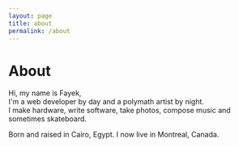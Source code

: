 ```yaml
---
layout: page
title: about
permalink: /about
---
```

# About

Hi, my name is Fayek, <br/>
I'm a web developer by day and a polymath artist by night. <br/>
I make hardware, write software, take photos, compose music and sometimes skateboard.

Born and raised in Cairo, Egypt. I now live in Montreal, Canada.

